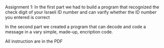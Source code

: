 Assignment 1:
In the first part we had to build a program that recognized the check digit of your Israeli ID number and can varify whether the ID number you entered is correct

In the second part we created a program that can decode and code a message in a vary simple, made-up, encription code. 

All instruction are in the PDF
